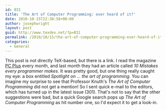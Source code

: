 ```yaml
---
id: 831
title: 'The Art of Computer Programming: ever heard of it?'
date: 2010-10-15T22:38:58+00:00
author: josephwright
layout: post
guid: http://www.texdev.net/?p=831
permalink: /2010/10/15/the-art-of-computer-programming-ever-heard-of-it/
categories:
  - General
---
```

This post is not directly TeX-based, but there is a link. I read the magazine <a href="http://pcplus.techradar.com/">PC Plus</a> every month, and last month they had an article called <em>10 Mistakes every programmer makes</em>. It was pretty good, but one thing really caught my eye: a box entitled <em>Spotlight on … the art of programming</em>. You can imagine my surprise to see that Professor Knuth's <em>The Art of Computer Programming</em> did not get a mention! So I sent quick e-mail to the editors, which has turned up in the latest issue (301). That's not to say that the other suggestions were bad, but a quick Google search pops up <em>The Art of Computer Programming</em> as hit number one, so I'd expect it to get a look-in.